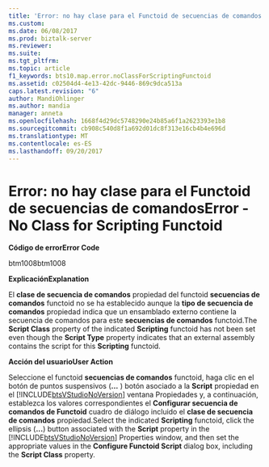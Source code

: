 ```yaml
---
title: 'Error: no hay clase para el Functoid de secuencias de comandos | Documentos de Microsoft'
ms.custom: 
ms.date: 06/08/2017
ms.prod: biztalk-server
ms.reviewer: 
ms.suite: 
ms.tgt_pltfrm: 
ms.topic: article
f1_keywords: bts10.map.error.noClassForScriptingFunctoid
ms.assetid: c02504d4-4e13-42dc-9446-869c9dca513a
caps.latest.revision: "6"
author: MandiOhlinger
ms.author: mandia
manager: anneta
ms.openlocfilehash: 1668f4d29dc5748290e24b85a6f1a2623393e1b8
ms.sourcegitcommit: cb908c540d8f1a692d01dc8f313e16cb4b4e696d
ms.translationtype: MT
ms.contentlocale: es-ES
ms.lasthandoff: 09/20/2017
---
```

# <a name="error---no-class-for-scripting-functoid"></a><span data-ttu-id="790cf-102">Error: no hay clase para el Functoid de secuencias de comandos</span><span class="sxs-lookup"><span data-stu-id="790cf-102">Error - No Class for Scripting Functoid</span></span>
<span data-ttu-id="790cf-103">**Código de error**</span><span class="sxs-lookup"><span data-stu-id="790cf-103">**Error Code**</span></span>  
  
 <span data-ttu-id="790cf-104">btm1008</span><span class="sxs-lookup"><span data-stu-id="790cf-104">btm1008</span></span>  
  
 <span data-ttu-id="790cf-105">**Explicación**</span><span class="sxs-lookup"><span data-stu-id="790cf-105">**Explanation**</span></span>  
  
 <span data-ttu-id="790cf-106">El **clase de secuencia de comandos** propiedad del functoid **secuencias de comandos** functoid no se ha establecido aunque la **tipo de secuencia de comandos** propiedad indica que un ensamblado externo contiene la secuencia de comandos para este **secuencias de comandos** functoid.</span><span class="sxs-lookup"><span data-stu-id="790cf-106">The **Script Class** property of the indicated **Scripting** functoid has not been set even though the **Script Type** property indicates that an external assembly contains the script for this **Scripting** functoid.</span></span>  
  
 <span data-ttu-id="790cf-107">**Acción del usuario**</span><span class="sxs-lookup"><span data-stu-id="790cf-107">**User Action**</span></span>  
  
 <span data-ttu-id="790cf-108">Seleccione el functoid **secuencias de comandos** functoid, haga clic en el botón de puntos suspensivos (**...** ) botón asociado a la **Script** propiedad en el [!INCLUDE[btsVStudioNoVersion](../includes/btsvstudionoversion-md.md)] ventana Propiedades y, a continuación, establezca los valores correspondientes el **Configurar secuencia de comandos de Functoid** cuadro de diálogo incluido el **clase de secuencia de comandos** propiedad.</span><span class="sxs-lookup"><span data-stu-id="790cf-108">Select the indicated **Scripting** functoid, click the ellipsis (**...**) button associated with the **Script** property in the [!INCLUDE[btsVStudioNoVersion](../includes/btsvstudionoversion-md.md)] Properties window, and then set the appropriate values in the **Configure Functoid Script** dialog box, including the **Script Class** property.</span></span>